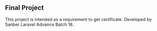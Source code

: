 
## Final Project 

This project is intended as a requirement to get certificate. Developed by Sanber Laravel Advance Batch 18.
